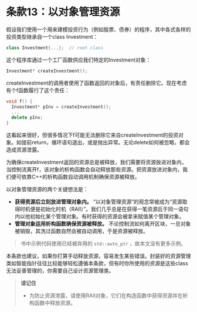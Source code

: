 # 条款13：以对象管理资源

假设我们使用一个用来建模投资行为（例如股票、债券）的程序，其中各式各样的投资类型继承自一个class Investment：

```cpp
class Investment{...};  // root class
```

这个程序库通过一个工厂函数供应我们特定的Investment对象：

```cpp
Investment* createInvestment();
```

createInvestment的调用者使用了函数返回的对象后，有责任删除它。现在考虑有个f函数履行了这个责任：

```cpp
void f() {
  Investment* pInv = createInvestment();
  ...
  delete pInv;
}
```

这看起来很好，但很多情况下f可能无法删除它来自createInvestment的投资对象。如提前return，循环语句退出，或是抛出异常。无论delete如何被忽略，都会造成资源泄露。

为确保createInvestment返回的资源总是被释放，我们需要将资源放进对象内，当控制流离开f，该对象的析构函数会自动释放那些资源。把资源放进对象内，我们便可依靠C++的析构函数自动调用机制确保资源被释放。

以对象管理资源的两个关键想法是：

- **获得资源后立刻放进管理对象内。** “以对象管理资源”的观念常被成为“资源取得时机便是初始化时机（RAII）”。我们几乎总是在获得一笔资源后于同一语句内以他初始化某个管理对象。有时获得的资源会被拿来赋值某个管理对象。
- **管理对象运用析构函数确保资源被释放。** 不论控制流如何离开区块，一旦对象被销毁，其洗过函数自然会被自动调用，于是资源被释放。

> 书中示例代码使用已经被弃用的 `std::auto_ptr` ，故本文没有更多示例。

本条款也建议，如果你打算手动释放资源，容易发生某些错误。封装好的资源管理类如智能指针往往比较能够轻松遵循本条款，但有时你所使用的资源是这些class无法妥善管理的，你需要自己设计资源管理类。

> **请记住**
>
> - 为防止资源泄露，请使用RAII对象，它们在构造函数中获得资源并在析构函数中释放资源。
